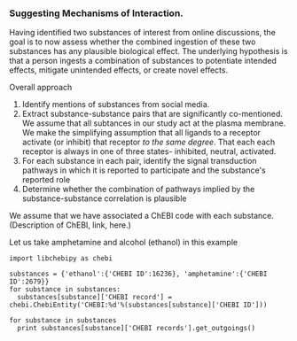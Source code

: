 ### Suggesting Mechanisms of Interaction. 

Having identified two substances of interest from online discussions, the goal is to now assess whether the combined ingestion of these two substances has any plausible biological effect. The underlying hypothesis is that a person ingests a combination of substances to potentiate intended effects, mitigate unintended effects, or create novel effects. 

Overall approach
1. Identify mentions of substances from social media. 
1. Extract substance-substance pairs that are significantly co-mentioned. We assume that all subtances in our study act at the plasma membrane. We make the simplifying assumption that all ligands to a receptor activate (or inhibit) that receptor _to the same degree_. That each each receptor is always in one of three states- inhibited, neutral, activated. 
1. For each substance in each pair, identify the signal transduction pathways in which it is reported to participate and the substance's reported role 
1. Determine whether the combination of pathways implied by the substance-substance correlation is plausible

We assume that we have associated a ChEBI code with each substance. (Description of ChEBI, link, here.)

Let us take amphetamine and alcohol (ethanol) in this example
```
import libchebipy as chebi

substances = {'ethanol':{'CHEBI ID':16236}, 'amphetamine':{'CHEBI ID':2679}}
for substance in substances:
  substances[substance]['CHEBI record'] = chebi.ChebiEntity('CHEBI:%d'%(substances[substance]['CHEBI ID']))

for substance in substances 
  print substances[substance]['CHEBI records'].get_outgoings()

```
